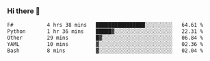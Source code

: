 ### Hi there 👋

<!--
**gustavkrist/gustavkrist** is a ✨ _special_ ✨ repository because its `README.md` (this file) appears on your GitHub profile.

Here are some ideas to get you started:

- 🔭 I’m currently working on ...
- 🌱 I’m currently learning ...
- 👯 I’m looking to collaborate on ...
- 🤔 I’m looking for help with ...
- 💬 Ask me about ...
- 📫 How to reach me: ...
- 😄 Pronouns: ...
- ⚡ Fun fact: ...
-->

<!--START_SECTION:waka-->

```txt
F#           4 hrs 38 mins   ████████████████░░░░░░░░░   64.61 %
Python       1 hr 36 mins    █████▓░░░░░░░░░░░░░░░░░░░   22.31 %
Other        29 mins         █▓░░░░░░░░░░░░░░░░░░░░░░░   06.84 %
YAML         10 mins         ▓░░░░░░░░░░░░░░░░░░░░░░░░   02.36 %
Bash         8 mins          ▓░░░░░░░░░░░░░░░░░░░░░░░░   02.04 %
```

<!--END_SECTION:waka-->
